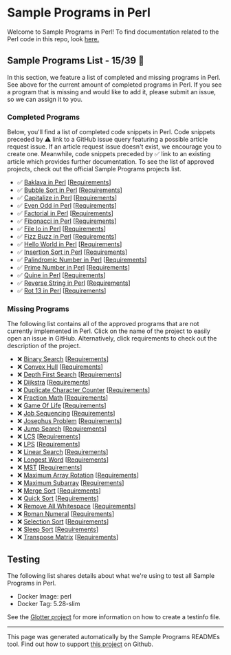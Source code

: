 # Sample Programs in Perl

Welcome to Sample Programs in Perl! To find documentation related to the Perl code in this repo, look [here.](https://sampleprograms.io/languages/perl)

## Sample Programs List - 15/39 :thinking:

In this section, we feature a list of completed and missing programs in Perl. See above for the current amount of completed programs in Perl. If you see a program that is missing and would like to add it, please submit an issue, so we can assign it to you.

### Completed Programs

Below, you'll find a list of completed code snippets in Perl. Code snippets preceded by :warning: link to a GitHub issue query featuring a possible article request issue. If an article request issue doesn't exist, we encourage you to create one. Meanwhile, code snippets preceded by :white_check_mark: link to an existing article which provides further documentation. To see the list of approved projects, check out the official Sample Programs projects list.

- :white_check_mark: [Baklava in Perl](https://sampleprograms.io/projects/baklava/perl) [[Requirements](https://sampleprograms.io/projects/baklava)]
- :white_check_mark: [Bubble Sort in Perl](https://sampleprograms.io/projects/bubble-sort/perl) [[Requirements](https://sampleprograms.io/projects/bubble-sort)]
- :white_check_mark: [Capitalize in Perl](https://sampleprograms.io/projects/capitalize/perl) [[Requirements](https://sampleprograms.io/projects/capitalize)]
- :white_check_mark: [Even Odd in Perl](https://sampleprograms.io/projects/even-odd/perl) [[Requirements](https://sampleprograms.io/projects/even-odd)]
- :white_check_mark: [Factorial in Perl](https://sampleprograms.io/projects/factorial/perl) [[Requirements](https://sampleprograms.io/projects/factorial)]
- :white_check_mark: [Fibonacci in Perl](https://sampleprograms.io/projects/fibonacci/perl) [[Requirements](https://sampleprograms.io/projects/fibonacci)]
- :white_check_mark: [File Io in Perl](https://sampleprograms.io/projects/file-io/perl) [[Requirements](https://sampleprograms.io/projects/file-io)]
- :white_check_mark: [Fizz Buzz in Perl](https://sampleprograms.io/projects/fizz-buzz/perl) [[Requirements](https://sampleprograms.io/projects/fizz-buzz)]
- :white_check_mark: [Hello World in Perl](https://sampleprograms.io/projects/hello-world/perl) [[Requirements](https://sampleprograms.io/projects/hello-world)]
- :white_check_mark: [Insertion Sort in Perl](https://sampleprograms.io/projects/insertion-sort/perl) [[Requirements](https://sampleprograms.io/projects/insertion-sort)]
- :white_check_mark: [Palindromic Number in Perl](https://sampleprograms.io/projects/palindromic-number/perl) [[Requirements](https://sampleprograms.io/projects/palindromic-number)]
- :white_check_mark: [Prime Number in Perl](https://sampleprograms.io/projects/prime-number/perl) [[Requirements](https://sampleprograms.io/projects/prime-number)]
- :white_check_mark: [Quine in Perl](https://sampleprograms.io/projects/quine/perl) [[Requirements](https://sampleprograms.io/projects/quine)]
- :white_check_mark: [Reverse String in Perl](https://sampleprograms.io/projects/reverse-string/perl) [[Requirements](https://sampleprograms.io/projects/reverse-string)]
- :white_check_mark: [Rot 13 in Perl](https://sampleprograms.io/projects/rot-13/perl) [[Requirements](https://sampleprograms.io/projects/rot-13)]

### Missing Programs

The following list contains all of the approved programs that are not currently implemented in Perl. Click on the name of the project to easily open an issue in GitHub. Alternatively, click requirements to check out the description of the project.

- :x: [Binary Search](https://github.com/TheRenegadeCoder/sample-programs/issues/new?assignees=&labels=enhancement&template=code-snippet-request.md&title=Add+Binary+Search+in+perl) [[Requirements](https://sampleprograms.io/projects/binary-search)]
- :x: [Convex Hull](https://github.com/TheRenegadeCoder/sample-programs/issues/new?assignees=&labels=enhancement&template=code-snippet-request.md&title=Add+Convex+Hull+in+perl) [[Requirements](https://sampleprograms.io/projects/convex-hull)]
- :x: [Depth First Search](https://github.com/TheRenegadeCoder/sample-programs/issues/new?assignees=&labels=enhancement&template=code-snippet-request.md&title=Add+Depth+First+Search+in+perl) [[Requirements](https://sampleprograms.io/projects/depth-first-search)]
- :x: [Dijkstra](https://github.com/TheRenegadeCoder/sample-programs/issues/new?assignees=&labels=enhancement&template=code-snippet-request.md&title=Add+Dijkstra+in+perl) [[Requirements](https://sampleprograms.io/projects/dijkstra)]
- :x: [Duplicate Character Counter](https://github.com/TheRenegadeCoder/sample-programs/issues/new?assignees=&labels=enhancement&template=code-snippet-request.md&title=Add+Duplicate+Character+Counter+in+perl) [[Requirements](https://sampleprograms.io/projects/duplicate-character-counter)]
- :x: [Fraction Math](https://github.com/TheRenegadeCoder/sample-programs/issues/new?assignees=&labels=enhancement&template=code-snippet-request.md&title=Add+Fraction+Math+in+perl) [[Requirements](https://sampleprograms.io/projects/fraction-math)]
- :x: [Game Of Life](https://github.com/TheRenegadeCoder/sample-programs/issues/new?assignees=&labels=enhancement&template=code-snippet-request.md&title=Add+Game+Of+Life+in+perl) [[Requirements](https://sampleprograms.io/projects/game-of-life)]
- :x: [Job Sequencing](https://github.com/TheRenegadeCoder/sample-programs/issues/new?assignees=&labels=enhancement&template=code-snippet-request.md&title=Add+Job+Sequencing+in+perl) [[Requirements](https://sampleprograms.io/projects/job-sequencing)]
- :x: [Josephus Problem](https://github.com/TheRenegadeCoder/sample-programs/issues/new?assignees=&labels=enhancement&template=code-snippet-request.md&title=Add+Josephus+Problem+in+perl) [[Requirements](https://sampleprograms.io/projects/josephus-problem)]
- :x: [Jump Search](https://github.com/TheRenegadeCoder/sample-programs/issues/new?assignees=&labels=enhancement&template=code-snippet-request.md&title=Add+Jump+Search+in+perl) [[Requirements](https://sampleprograms.io/projects/jump-search)]
- :x: [LCS](https://github.com/TheRenegadeCoder/sample-programs/issues/new?assignees=&labels=enhancement&template=code-snippet-request.md&title=Add+LCS+in+perl) [[Requirements](https://sampleprograms.io/projects/lcs)]
- :x: [LPS](https://github.com/TheRenegadeCoder/sample-programs/issues/new?assignees=&labels=enhancement&template=code-snippet-request.md&title=Add+LPS+in+perl) [[Requirements](https://sampleprograms.io/projects/lps)]
- :x: [Linear Search](https://github.com/TheRenegadeCoder/sample-programs/issues/new?assignees=&labels=enhancement&template=code-snippet-request.md&title=Add+Linear+Search+in+perl) [[Requirements](https://sampleprograms.io/projects/linear-search)]
- :x: [Longest Word](https://github.com/TheRenegadeCoder/sample-programs/issues/new?assignees=&labels=enhancement&template=code-snippet-request.md&title=Add+Longest+Word+in+perl) [[Requirements](https://sampleprograms.io/projects/longest-word)]
- :x: [MST](https://github.com/TheRenegadeCoder/sample-programs/issues/new?assignees=&labels=enhancement&template=code-snippet-request.md&title=Add+MST+in+perl) [[Requirements](https://sampleprograms.io/projects/mst)]
- :x: [Maximum Array Rotation](https://github.com/TheRenegadeCoder/sample-programs/issues/new?assignees=&labels=enhancement&template=code-snippet-request.md&title=Add+Maximum+Array+Rotation+in+perl) [[Requirements](https://sampleprograms.io/projects/maximum-array-rotation)]
- :x: [Maximum Subarray](https://github.com/TheRenegadeCoder/sample-programs/issues/new?assignees=&labels=enhancement&template=code-snippet-request.md&title=Add+Maximum+Subarray+in+perl) [[Requirements](https://sampleprograms.io/projects/maximum-subarray)]
- :x: [Merge Sort](https://github.com/TheRenegadeCoder/sample-programs/issues/new?assignees=&labels=enhancement&template=code-snippet-request.md&title=Add+Merge+Sort+in+perl) [[Requirements](https://sampleprograms.io/projects/merge-sort)]
- :x: [Quick Sort](https://github.com/TheRenegadeCoder/sample-programs/issues/new?assignees=&labels=enhancement&template=code-snippet-request.md&title=Add+Quick+Sort+in+perl) [[Requirements](https://sampleprograms.io/projects/quick-sort)]
- :x: [Remove All Whitespace](https://github.com/TheRenegadeCoder/sample-programs/issues/new?assignees=&labels=enhancement&template=code-snippet-request.md&title=Add+Remove+All+Whitespace+in+perl) [[Requirements](https://sampleprograms.io/projects/remove-all-whitespace)]
- :x: [Roman Numeral](https://github.com/TheRenegadeCoder/sample-programs/issues/new?assignees=&labels=enhancement&template=code-snippet-request.md&title=Add+Roman+Numeral+in+perl) [[Requirements](https://sampleprograms.io/projects/roman-numeral)]
- :x: [Selection Sort](https://github.com/TheRenegadeCoder/sample-programs/issues/new?assignees=&labels=enhancement&template=code-snippet-request.md&title=Add+Selection+Sort+in+perl) [[Requirements](https://sampleprograms.io/projects/selection-sort)]
- :x: [Sleep Sort](https://github.com/TheRenegadeCoder/sample-programs/issues/new?assignees=&labels=enhancement&template=code-snippet-request.md&title=Add+Sleep+Sort+in+perl) [[Requirements](https://sampleprograms.io/projects/sleep-sort)]
- :x: [Transpose Matrix](https://github.com/TheRenegadeCoder/sample-programs/issues/new?assignees=&labels=enhancement&template=code-snippet-request.md&title=Add+Transpose+Matrix+in+perl) [[Requirements](https://sampleprograms.io/projects/transpose-matrix)]

## Testing

The following list shares details about what we're using to test all Sample Programs in Perl.

- Docker Image: perl
- Docker Tag: 5.28-slim

See the [Glotter project](https://github.com/auroq/glotter) for more information on how to create a testinfo file.

---

This page was generated automatically by the Sample Programs READMEs tool. Find out how to support [this project](https://github.com/TheRenegadeCoder/sample-programs-readmes) on Github.